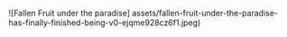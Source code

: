 ![Fallen Fruit under the paradise] assets/fallen-fruit-under-the-paradise-has-finally-finished-being-v0-ejqme928cz6f1.jpeg)
